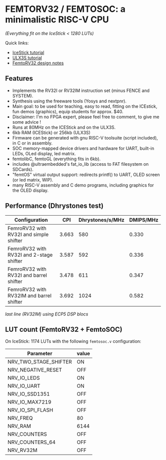 FEMTORV32 / FEMTOSOC: a minimalistic RISC-V CPU 
===============================================

_(Everything fit on the IceStick < 1280 LUTs)_
 
Quick links: 
- [IceStick tutorial](TUTORIALS/IceStick.md)
- [ULX3S tutorial](TUTORIALS/ULX3S.md)
- [FemtoRV32 design notes](TUTORIALS/FemtoRV32.md)

Features
--------

- Implements the RV32I or RV32IM instruction set (minus FENCE and SYSTEM).
- Synthesis using the freeware tools (Yosys and nextpnr).    
- Main goal: to be used for teaching, easy to read, fitting on the ICEstick, 
      fun demos (graphics), equip students for approx. $40.
- Disclaimer: I'm no FPGA expert, please feel free to comment, to
      give me some advice !
- Runs at 80MHz on the ICEStick and on the ULX3S.
- 6kb RAM (ICEStick) or 256kb (ULX3S)
- Firmware can be generated with gnu RISC-V toolsuite (script included), in C or in assembly.
- SOC memory-mapped device drivers and hardware for UART, built-in LEDs, OLed display, led matrix.
- femtolibC, femtoGL (everything fits in 6kb).
- includes @ultraembedded's fat_io_lib (access to FAT filesystem on SDCards).
- "femtOS" virtual output support: redirects printf() to UART, OLED screen (or led matrix, WIP).
- many RISC-V assembly and C demo programs, including graphics for the OLED display.

Performance (Dhrystones test)
-----------------------------

|Configuration                            | CPI   | Dhrystones/s/MHz | DMIPS/MHz |
|-----------------------------------------|-------|------------------|-----------|
|FemroRV32 with RV32I and simple shifter  | 3.663 |      580         |   0.330   |
|FemroRV32 with RV32I and 2-stage shifter | 3.587 |      592         |   0.336   |
|FemroRV32 with RV32I and barrel shifter  | 3.478 |      611         |   0.347   |
|FemroRV32 with RV32IM and barrel shifter | 3.692 |      1024        |   0.582   |

_last line (RV32IM) using ECP5 DSP blocs_

LUT count (FemtoRV32 + FemtoSOC)
--------------------------------

On IceStick: 1174 LUTs with the following `femtosoc.v` configuration:

| Parameter            | value |
|----------------------|-------|
| NRV_TWO_STAGE_SHIFTER| ON    |
| NRV_NEGATIVE_RESET   | OFF   |
| NRV_IO_LEDS          | ON    |
| NRV_IO_UART          | ON    |
| NRV_IO_SSD1351       | OFF   |
| NRV_IO_MAX7219       | OFF   |
| NRV_IO_SPI_FLASH     | OFF   |
| NRV_FREQ             | 80    |
| NRV_RAM              | 6144  |
| NRV_COUNTERS         | OFF   |
| NRV_COUNTERS_64      | OFF   |
| NRV_RV32M            | OFF   |
